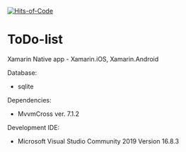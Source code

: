 [![Hits-of-Code](https://hitsofcode.com/github/namarakM/ToDo-list?branch=main)](https://hitsofcode.com/github/namarakM/ToDo-list?branch=main/view?branch=main/)

# ToDo-list
Xamarin Native app - Xamarin.iOS, Xamarin.Android

Database:
- sqlite

Dependencies:
- MvvmCross ver. 7.1.2

Development IDE:
- Microsoft Visual Studio Community 2019
Version 16.8.3
